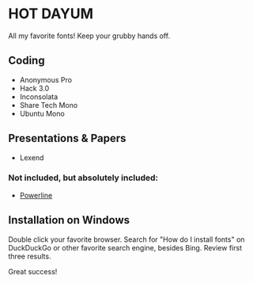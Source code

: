 # HOT DAYUM
All my favorite fonts! Keep your grubby hands off.

## Coding
- Anonymous Pro
- Hack 3.0
- Inconsolata
- Share Tech Mono
- Ubuntu Mono

## Presentations & Papers
- Lexend

### Not included, but absolutely included:
- [Powerline](https://github.com/powerline/fonts)

## Installation on Windows
Double click your favorite browser.  Search for "How do I install fonts" on DuckDuckGo or other favorite search engine, besides Bing.  Review first three results.

Great success!
